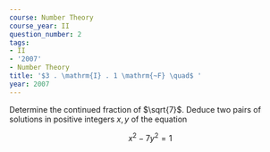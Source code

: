 ```yaml
---
course: Number Theory
course_year: II
question_number: 2
tags:
- II
- '2007'
- Number Theory
title: '$3 . \mathrm{I} . 1 \mathrm{~F} \quad$ '
year: 2007
---
```



Determine the continued fraction of $\sqrt{7}$. Deduce two pairs of solutions in positive integers $x, y$ of the equation

$$x^{2}-7 y^{2}=1$$